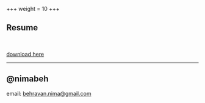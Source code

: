 +++
weight = 10
+++

## Resume

<br>

[download here](https://drive.google.com/file/d/1Sv2tpV9rTpombWaXCXxrYBO2lo2--aij/view?usp=sharing)

---

## @nimabeh

email: behravan.nima@gmail.com

